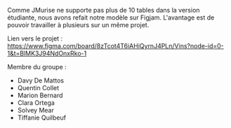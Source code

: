Comme JMurise ne supporte pas plus de 10 tables dans la version étudiante, nous avons refait notre modèle sur Figjam. 
L'avantage est de pouvoir travailler à plusieurs sur un même projet. 

Lien vers le projet : https://www.figma.com/board/8zTcot4T6iAHiQyrnJ4PLn/Vins?node-id=0-1&t=BlMK3J94NdOnxRko-1

Membre du groupe : 
  - Davy De Mattos
  - Quentin Collet
  - Marion Bernard
  - Clara Ortega
  - Solvey Mear
  - Tiffanie Quilbeuf   